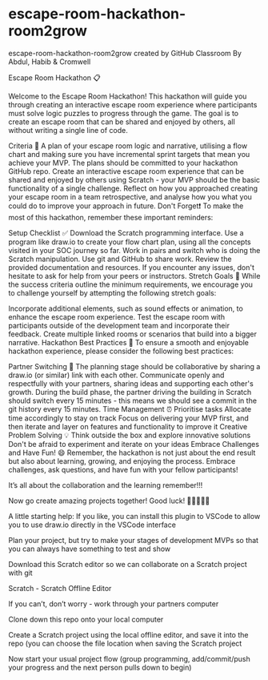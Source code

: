 # escape-room-hackathon-room2grow
escape-room-hackathon-room2grow created by GitHub Classroom By Abdul, Habib & Cromwell

Escape Room Hackathon 📋

Welcome to the Escape Room Hackathon! This hackathon will guide you through creating an interactive escape room experience where participants must solve logic puzzles to progress through the game. The goal is to create an escape room that can be shared and enjoyed by others, all without writing a single line of code.

Criteria 🎯
A plan of your escape room logic and narrative, utilising a flow chart and making sure you have incremental sprint targets that mean you achieve your MVP. The plans should be committed to your hackathon GitHub repo.
Create an interactive escape room experience that can be shared and enjoyed by others using Scratch - your MVP should be the basic functionality of a single challenge.
Reflect on how you approached creating your escape room in a team retrospective, and analyse how you what you could do to improve your approach in future.
Don't Forget❗
To make the most of this hackathon, remember these important reminders:

Setup Checklist ✅
Download the Scratch programming interface.
Use a program like draw.io to create your flow chart plan, using all the concepts visited in your SOC journey so far.
Work in pairs and switch who is doing the Scratch manipulation.
Use git and GitHub to share work.
Review the provided documentation and resources.
If you encounter any issues, don't hesitate to ask for help from your peers or instructors.
Stretch Goals 🌟
While the success criteria outline the minimum requirements, we encourage you to challenge yourself by attempting the following stretch goals:

Incorporate additional elements, such as sound effects or animation, to enhance the escape room experience.
Test the escape room with participants outside of the development team and incorporate their feedback.
Create multiple linked rooms or scenarios that build into a bigger narrative.
Hackathon Best Practices 💪
To ensure a smooth and enjoyable hackathon experience, please consider the following best practices:

Partner Switching 👯
The planning stage should be collaborative by sharing a draw.io (or similar) link with each other.
Communicate openly and respectfully with your partners, sharing ideas and supporting each other's growth.
During the build phase, the partner driving the building in Scratch should switch every 15 minutes - this means we should see a commit in the git history every 15 minutes.
Time Management ⏰
Prioritise tasks
Allocate time accordingly to stay on track
Focus on delivering your MVP first, and then iterate and layer on features and functionality to improve it
Creative Problem Solving 💡
Think outside the box and explore innovative solutions
Don't be afraid to experiment and iterate on your ideas
Embrace Challenges and Have Fun! 😄
Remember, the hackathon is not just about the end result but also about learning, growing, and enjoying the process. Embrace challenges, ask questions, and have fun with your fellow participants!

It’s all about the collaboration and the learning remember!!!

Now go create amazing projects together! Good luck! 🎉👩‍💻👨‍💻

A little starting help:
If you like, you can install this plugin to VSCode to allow you to use draw.io directly in the VSCode interface

Plan your project, but try to make your stages of development MVPs so that you can always have something to test and show

Download this Scratch editor so we can collaborate on a Scratch project with git

Scratch - Scratch Offline Editor

If you can’t, don’t worry - work through your partners computer

Clone down this repo onto your local computer

Create a Scratch project using the local offline editor, and save it into the repo (you can choose the file location when saving the Scratch project

Now start your usual project flow (group programming, add/commit/push your progress and the next person pulls down to begin)
